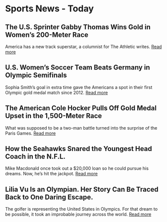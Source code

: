 # Sports News - Today

## The U.S. Sprinter Gabby Thomas Wins Gold in Women’s 200-Meter Race
America has a new track superstar, a columnist for The Athletic writes. [Read more](https://www.nytimes.com/athletic/5684773/2024/08/06/gabby-thomas-olympics-200m-final/)

## U.S. Women’s Soccer Team Beats Germany in Olympic Semifinals
Sophia Smith’s goal in extra time gave the Americans a spot in their first Olympic gold medal match since 2012. [Read more](https://www.nytimes.com/athletic/5683594/2024/08/06/uswnt-germany-olympic-womens-soccer-semifinal/)

## The American Cole Hocker Pulls Off Gold Medal Upset in the 1,500-Meter Race
What was supposed to be a two-man battle turned into the surprise of the Paris Games. [Read more](https://www.nytimes.com/athletic/5684698/2024/08/06/cole-hocker-mens-1500m-olympic-results/)

## How the Seahawks Snared the Youngest Head Coach in the N.F.L.
Mike Macdonald once took out a $20,000 loan so he could pursue his dreams. Now, he’s hit the jackpot. [Read more](https://www.nytimes.com/athletic/5681571/2024/08/06/mike-macdonald-seattle-seahawks-ravens-john-schneider/)

## Lilia Vu Is an Olympian. Her Story Can Be Traced Back to One Daring Escape.
The golfer is representing the United States in Olympics. For that dream to be possible, it took an improbable journey across the world. [Read more](https://www.nytimes.com/athletic/5596918/2024/07/01/lilia-vu-olympics-golf/)